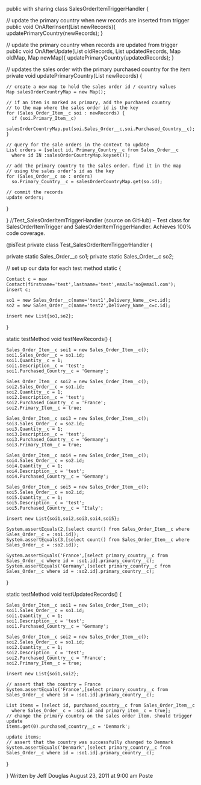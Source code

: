 public with sharing class SalesOrderItemTriggerHandler {

  // update the primary country when new records are inserted from trigger
  public void OnAfterInsert(List newRecords){
    updatePrimaryCountry(newRecords); 
  }
  
  // update the primary country when records are updated from trigger  
  public void OnAfterUpdate(List oldRecords, 
      List updatedRecords,  Map oldMap, 
      Map newMap){
    updatePrimaryCountry(updatedRecords); 
  }
  
  // updates the sales order with the primary purchased country for the item
  private void updatePrimaryCountry(List newRecords) {
    
    // create a new map to hold the sales order id / country values
    Map salesOrderCountryMap = new Map();
    
    // if an item is marked as primary, add the purchased country
    // to the map where the sales order id is the key 
    for (Sales_Order_Item__c soi : newRecords) {
      if (soi.Primary_Item__c)
        salesOrderCountryMap.put(soi.Sales_Order__c,soi.Purchased_Country__c);
    } 
    
    // query for the sale orders in the context to update
    List orders = [select id, Primary_Country__c from Sales_Order__c 
      where id IN :salesOrderCountryMap.keyset()];
    
    // add the primary country to the sales order. find it in the map
    // using the sales order's id as the key
    for (Sales_Order__c so : orders)
      so.Primary_Country__c = salesOrderCountryMap.get(so.id);
    
    // commit the records 
    update orders;
    
  }

}
//Test_SalesOrderItemTriggerHandler (source on GitHub) – Test class for SalesOrderItemTrigger and SalesOrderItemTriggerHandler. Achieves 100% code coverage.

@isTest
private class Test_SalesOrderItemTriggerHandler {

  private static Sales_Order__c so1;
  private static Sales_Order__c so2;

  // set up our data for each test method
  static {
  	
  	Contact c = new Contact(firstname='test',lastname='test',email='no@email.com');
  	insert c;
    
    so1 = new Sales_Order__c(name='test1',Delivery_Name__c=c.id);
    so2 = new Sales_Order__c(name='test2',Delivery_Name__c=c.id);
    
    insert new List{so1,so2};
    
  }

  static testMethod void testNewRecords() {
 
    Sales_Order_Item__c soi1 = new Sales_Order_Item__c();
    soi1.Sales_Order__c = so1.id;
    soi1.Quantity__c = 1;
    soi1.Description__c = 'test';
    soi1.Purchased_Country__c = 'Germany';
 
    Sales_Order_Item__c soi2 = new Sales_Order_Item__c();
    soi2.Sales_Order__c = so1.id;
    soi2.Quantity__c = 1;
    soi2.Description__c = 'test';
    soi2.Purchased_Country__c = 'France';
    soi2.Primary_Item__c = true;
    
    Sales_Order_Item__c soi3 = new Sales_Order_Item__c();
    soi3.Sales_Order__c = so2.id;
    soi3.Quantity__c = 1;
    soi3.Description__c = 'test';
    soi3.Purchased_Country__c = 'Germany';
    soi3.Primary_Item__c = true;
     
    Sales_Order_Item__c soi4 = new Sales_Order_Item__c();
    soi4.Sales_Order__c = so2.id;
    soi4.Quantity__c = 1;
    soi4.Description__c = 'test';
    soi4.Purchased_Country__c = 'Germany';
    
    Sales_Order_Item__c soi5 = new Sales_Order_Item__c();
    soi5.Sales_Order__c = so2.id;
    soi5.Quantity__c = 1;
    soi5.Description__c = 'test';
    soi5.Purchased_Country__c = 'Italy';
            
    insert new List{soi1,soi2,soi3,soi4,soi5}; 
     
    System.assertEquals(2,[select count() from Sales_Order_Item__c where Sales_Order__c = :so1.id]);
    System.assertEquals(3,[select count() from Sales_Order_Item__c where Sales_Order__c = :so2.id]); 
    
    System.assertEquals('France',[select primary_country__c from Sales_Order__c where id = :so1.id].primary_country__c);
    System.assertEquals('Germany',[select primary_country__c from Sales_Order__c where id = :so2.id].primary_country__c);
 
  }
  
  static testMethod void testUpdatedRecords() {
    
    Sales_Order_Item__c soi1 = new Sales_Order_Item__c();
    soi1.Sales_Order__c = so1.id;
    soi1.Quantity__c = 1;
    soi1.Description__c = 'test';
    soi1.Purchased_Country__c = 'Germany';
 
    Sales_Order_Item__c soi2 = new Sales_Order_Item__c();
    soi2.Sales_Order__c = so1.id;
    soi2.Quantity__c = 1;
    soi2.Description__c = 'test';
    soi2.Purchased_Country__c = 'France';
    soi2.Primary_Item__c = true;
    
    insert new List{soi1,soi2}; 
    
    // assert that the country = France
    System.assertEquals('France',[select primary_country__c from Sales_Order__c where id = :so1.id].primary_country__c);
    
    List items = [select id, purchased_country__c from Sales_Order_Item__c 
      where Sales_Order__c = :so1.id and primary_item__c = true];
    // change the primary country on the sales order item. should trigger update
    items.get(0).purchased_country__c = 'Denmark';
   
    update items;
    // assert that the country was successfully changed to Denmark
    System.assertEquals('Denmark',[select primary_country__c from Sales_Order__c where id = :so1.id].primary_country__c);
 
  }
  
}
Written by Jeff Douglas
August 23, 2011 at 9:00 am
Poste
